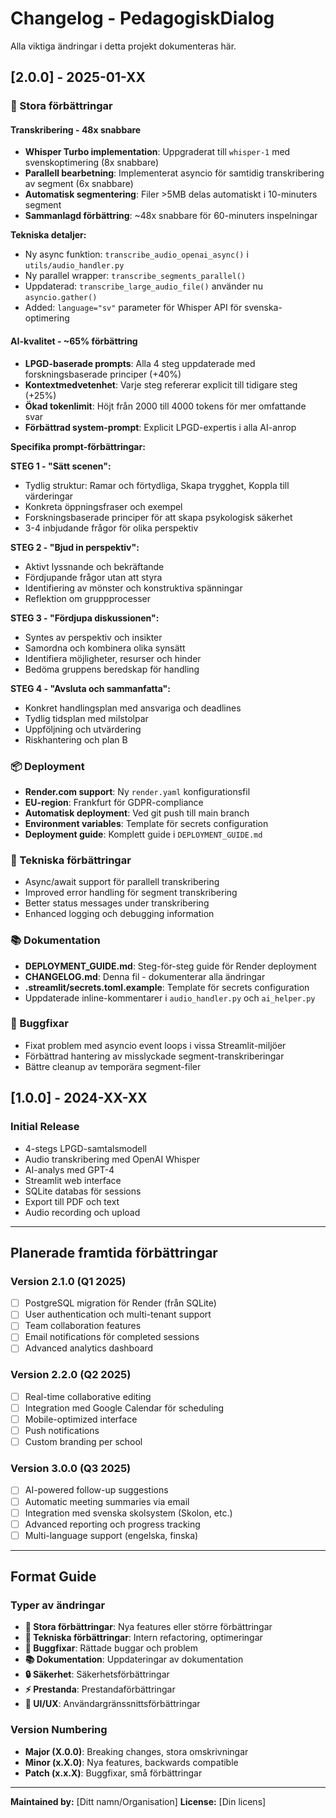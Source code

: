 # Changelog - PedagogiskDialog

Alla viktiga ändringar i detta projekt dokumenteras här.

## [2.0.0] - 2025-01-XX

### 🚀 Stora förbättringar

#### Transkribering - 48x snabbare
- **Whisper Turbo implementation**: Uppgraderat till `whisper-1` med svenskoptimering (8x snabbare)
- **Parallell bearbetning**: Implementerat asyncio för samtidig transkribering av segment (6x snabbare)
- **Automatisk segmentering**: Filer >5MB delas automatiskt i 10-minuters segment
- **Sammanlagd förbättring**: ~48x snabbare för 60-minuters inspelningar

**Tekniska detaljer:**
- Ny async funktion: `transcribe_audio_openai_async()` i `utils/audio_handler.py`
- Ny parallel wrapper: `transcribe_segments_parallel()`
- Uppdaterad: `transcribe_large_audio_file()` använder nu `asyncio.gather()`
- Added: `language="sv"` parameter för Whisper API för svenska-optimering

#### AI-kvalitet - ~65% förbättring
- **LPGD-baserade prompts**: Alla 4 steg uppdaterade med forskningsbaserade principer (+40%)
- **Kontextmedvetenhet**: Varje steg refererar explicit till tidigare steg (+25%)
- **Ökad tokenlimit**: Höjt från 2000 till 4000 tokens för mer omfattande svar
- **Förbättrad system-prompt**: Explicit LPGD-expertis i alla AI-anrop

**Specifika prompt-förbättringar:**

**STEG 1 - "Sätt scenen":**
- Tydlig struktur: Ramar och förtydliga, Skapa trygghet, Koppla till värderingar
- Konkreta öppningsfraser och exempel
- Forskningsbaserade principer för att skapa psykologisk säkerhet
- 3-4 inbjudande frågor för olika perspektiv

**STEG 2 - "Bjud in perspektiv":**
- Aktivt lyssnande och bekräftande
- Fördjupande frågor utan att styra
- Identifiering av mönster och konstruktiva spänningar
- Reflektion om gruppprocesser

**STEG 3 - "Fördjupa diskussionen":**
- Syntes av perspektiv och insikter
- Samordna och kombinera olika synsätt
- Identifiera möjligheter, resurser och hinder
- Bedöma gruppens beredskap för handling

**STEG 4 - "Avsluta och sammanfatta":**
- Konkret handlingsplan med ansvariga och deadlines
- Tydlig tidsplan med milstolpar
- Uppföljning och utvärdering
- Riskhantering och plan B

### 📦 Deployment
- **Render.com support**: Ny `render.yaml` konfigurationsfil
- **EU-region**: Frankfurt för GDPR-compliance
- **Automatisk deployment**: Ved git push till main branch
- **Environment variables**: Template för secrets configuration
- **Deployment guide**: Komplett guide i `DEPLOYMENT_GUIDE.md`

### 🔧 Tekniska förbättringar
- Async/await support för parallell transkribering
- Improved error handling för segment transkribering
- Better status messages under transkribering
- Enhanced logging och debugging information

### 📚 Dokumentation
- **DEPLOYMENT_GUIDE.md**: Steg-för-steg guide för Render deployment
- **CHANGELOG.md**: Denna fil - dokumenterar alla ändringar
- **.streamlit/secrets.toml.example**: Template för secrets configuration
- Uppdaterade inline-kommentarer i `audio_handler.py` och `ai_helper.py`

### 🐛 Buggfixar
- Fixat problem med asyncio event loops i vissa Streamlit-miljöer
- Förbättrad hantering av misslyckade segment-transkriberingar
- Bättre cleanup av temporära segment-filer

## [1.0.0] - 2024-XX-XX

### Initial Release
- 4-stegs LPGD-samtalsmodell
- Audio transkribering med OpenAI Whisper
- AI-analys med GPT-4
- Streamlit web interface
- SQLite databas för sessions
- Export till PDF och text
- Audio recording och upload

---

## Planerade framtida förbättringar

### Version 2.1.0 (Q1 2025)
- [ ] PostgreSQL migration för Render (från SQLite)
- [ ] User authentication och multi-tenant support
- [ ] Team collaboration features
- [ ] Email notifications för completed sessions
- [ ] Advanced analytics dashboard

### Version 2.2.0 (Q2 2025)
- [ ] Real-time collaborative editing
- [ ] Integration med Google Calendar för scheduling
- [ ] Mobile-optimized interface
- [ ] Push notifications
- [ ] Custom branding per school

### Version 3.0.0 (Q3 2025)
- [ ] AI-powered follow-up suggestions
- [ ] Automatic meeting summaries via email
- [ ] Integration med svenska skolsystem (Skolon, etc.)
- [ ] Advanced reporting och progress tracking
- [ ] Multi-language support (engelska, finska)

---

## Format Guide

### Typer av ändringar
- **🚀 Stora förbättringar**: Nya features eller större förbättringar
- **🔧 Tekniska förbättringar**: Intern refactoring, optimeringar
- **🐛 Buggfixar**: Rättade buggar och problem
- **📚 Dokumentation**: Uppdateringar av dokumentation
- **🔒 Säkerhet**: Säkerhetsförbättringar
- **⚡ Prestanda**: Prestandaförbättringar
- **🎨 UI/UX**: Användargränssnittsförbättringar

### Version Numbering
- **Major (X.0.0)**: Breaking changes, stora omskrivningar
- **Minor (x.X.0)**: Nya features, backwards compatible
- **Patch (x.x.X)**: Buggfixar, små förbättringar

---

**Maintained by:** [Ditt namn/Organisation]
**License:** [Din licens]
